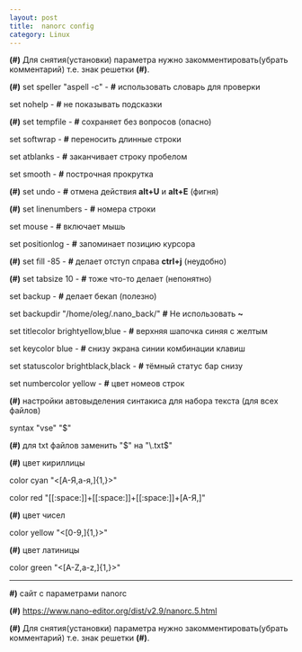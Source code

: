 ```yaml
---
layout: post
title:  nanorc config
category: Linux
---
```


**(#)** Для снятия(установки) параметра нужно закомментировать(убрать комментарий) т.е. знак 
решетки **(#)**.


**(#)** set speller "aspell -c"  -  **#** использовать словарь для проверки 

set nohelp    -   **#** не показывать подсказки

**(#)** set tempfile  -  **#** сохраняет без вопросов (опасно)

set softwrap  -   **#** переносить длинные строки 

set atblanks   -  **#** заканчивает строку пробелом 

set smooth    -   **#** построчная прокрутка 

**(#)** set undo  -      **#** отмена действия **alt+U** и **alt+E** (фигня)

**(#)** set linenumbers     -    **#** номера строки 

set mouse     -   **#** включает мышь 

set positionlog    -    **#** запоминает позицию курсора

**(#)** set fill -85  -          **#** делает отступ справа **ctrl+j** (неудобно)

**(#)** set tabsize 10    -         **#** тоже что-то делает (непонятно) 


set backup   -   **#** делает бекап (полезно)

set backupdir "/home/oleg/.nano_back/"   **#** Не использовать **~**


set titlecolor brightyellow,blue   -   **#** верхняя шапочка синяя с желтым

set keycolor blue  -    **#** снизу экрана синии комбинации клавиш

set statuscolor brightblack,black    -      **#** тёмный статус бар снизу

set numbercolor yellow    -      **#** цвет номеов строк

**(#)** настройки автовыделения синтакиса для набора текста (для всех файлов)

syntax "vse" "$" 

**(#)** для txt файлов заменить "$" на "\.txt$" 

**(#)** цвет кириллицы

color cyan     "\<[А-Я,а-я,]{1,}\>"

color red     "[[:space:]]+[[:space:]]+[[:space:]]+[А-Я,]"

**(#)** цвет чисел  

color yellow   "\<[0-9,]{1,}\>"

**(#)** цвет латиницы     

color green    "\<[A-Z,a-z,]{1,}\>" 

--------------------------------------------------------

**#)** сайт с параметрами nanorc

**(#)** https://www.nano-editor.org/dist/v2.9/nanorc.5.html

**(#)** Для снятия(установки) параметра нужно закомментировать(убрать комментарий) т.е. знак 
решетки **(#)**.